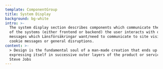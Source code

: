 ```yaml
---
template: ComponentGroup
title: System Display
background: bg-white
intro: >-
  The system display section describes components which communicate the status
  of the systems (either frontend or backend) the user interacts with or general
  messages which Länsförsäkringar want/need to communicate to site visitors like
  cookie messages or general disruptions.
content: >-
  > Design is the fundamental soul of a man-made creation that ends up
  expressing itself in successive outer layers of the product or service. -
  Steve Jobs
---
```


